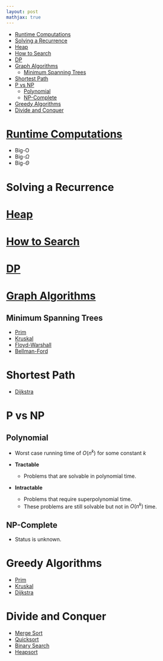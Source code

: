 ```yaml
---
layout: post
mathjax: true
---
```


- [Runtime Computations](#runtime-computations)
- [Solving a Recurrence](#solving-a-recurrence)
- [Heap](#heap)
- [How to Search](#how-to-search)
- [DP](#dp)
- [Graph Algorithms](#graph-algorithms)
    - [Minimum Spanning Trees](#minimum-spanning-trees)
- [Shortest Path](#shortest-path)
- [P vs NP](#p-vs-np)
    - [Polynomial](#polynomial)
    - [NP-Complete](#np-complete)
- [Greedy Algorithms](#greedy-algorithms)
- [Divide and Conquer](#divide-and-conquer)

# [Runtime Computations](algorithms-basics.md#algorithm-analysis)
- Big-O
- Big-$\Omega$
- Big-$\Theta$

# Solving a Recurrence

# [Heap](binary-heap.md)

# [How to Search](searching-algorithms.md)

# [DP](dynamic-programming.md)

# [Graph Algorithms](graph-algorithms.md)

## Minimum Spanning Trees
- [Prim](graph-algorithms.md#prims-algorithm)
- [Kruskal](graph-algorithms.md#prims-algorithm)
- [Floyd-Warshall](graph-algorithms.md#floyd-warshall-algorithm)
- [Bellman-Ford](graph-algorithms.md#bellman-ford)

# Shortest Path
- [Dijkstra](graph-algorithms.md#dijkstras-algorithm)

# P vs NP
## Polynomial
* Worst case running time of $O(n^k)$ for some constant $k$

* **Tractable**
    * Problems that are solvable in polynomial time.
* **Intractable**
    * Problems that require superpolynomial time.
    * These problems are still solvable but not in $O(n^k)$ time.

## NP-Complete
* Status is unknown.

# Greedy Algorithms
- [Prim](graph-algorithms.md#prims-algorithm)
- [Kruskal](graph-algorithms.md#prims-algorithm)
- [Dijkstra](graph-algorithms.md#dijkstras-algorithm)

# Divide and Conquer

- [Merge Sort](sorting-algorithms.md#merge-sort)
- [Quicksort](sorting-algorithms.md#quicksort)
- [Binary Search](searching-algorithms.md#binary-search)
- [Heapsort](sorting-algorithms.md#heapsort)